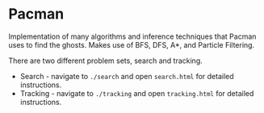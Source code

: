 # Pacman
Implementation of many algorithms and inference techniques that Pacman uses to find the ghosts. Makes use of BFS, DFS, A*,
and Particle Filtering. 

There are two different problem sets, search and tracking.
* Search - navigate to ```./search``` and open ```search.html``` for detailed instructions. 
* Tracking - navigate to ```./tracking``` and open ```tracking.html``` for detailed instructions.
